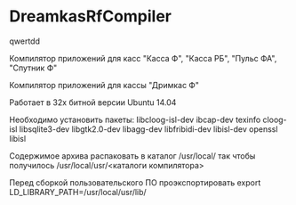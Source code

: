 # DreamkasRfCompiler

qwertdd

Компилятор приложений для касс "Касса Ф", "Касса РБ", "Пульс ФА", "Спутник Ф"

Компилятор приложений для кассы "Дримкас Ф"

Работает в 32х битной версии Ubuntu 14.04

Необходимо установить пакеты:
libcloog-isl-dev
ibcap-dev
texinfo
cloog-isl
libsqlite3-dev
libgtk2.0-dev
libagg-dev
libfribidi-dev
libisl-dev
openssl
libisl

Содержимое архива распаковать в каталог /usr/local/ так чтобы 
получилось /usr/local/usr/<каталоги компилятора>

Перед сборкой пользовательского ПО проэкспортировать 
export LD_LIBRARY_PATH=/usr/local/usr/lib/
